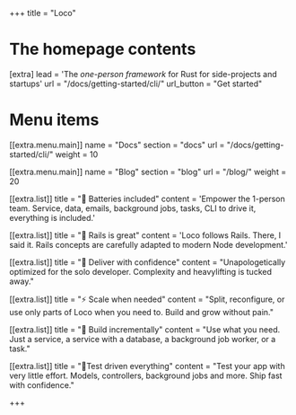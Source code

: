 +++
title = "Loco"


# The homepage contents
[extra]
lead = 'The <em>one-person framework</em> for Rust for side-projects and startups'
url = "/docs/getting-started/cli/"
url_button = "Get started"

# Menu items
[[extra.menu.main]]
name = "Docs"
section = "docs"
url = "/docs/getting-started/cli/"
weight = 10

[[extra.menu.main]]
name = "Blog"
section = "blog"
url = "/blog/"
weight = 20

[[extra.list]]
title = "🔋 Batteries included"
content = 'Empower the 1-person team. Service, data, emails, background jobs, tasks, CLI to drive it, everything is included.'

[[extra.list]]
title = "🔮 Rails is great"
content = 'Loco follows Rails. There, I said it. Rails concepts are carefully adapted to modern Node development.'

[[extra.list]]
title = "🏅 Deliver with confidence"
content = "Unapologetically optimized for the solo developer. Complexity and heavylifting is tucked away."

[[extra.list]]
title = "⚡️ Scale when needed"
content = "Split, reconfigure, or use only parts of Loco when you need to. Build and grow without pain."

[[extra.list]]
title = "🚀️ Build incrementally"
content = "Use what you need. Just a service, a service with a database, a background job worker, or a task."

[[extra.list]]
title = "🚦Test driven everything"
content = "Test your app with very little effort. Models, controllers, background jobs and more. Ship fast with confidence."

+++
